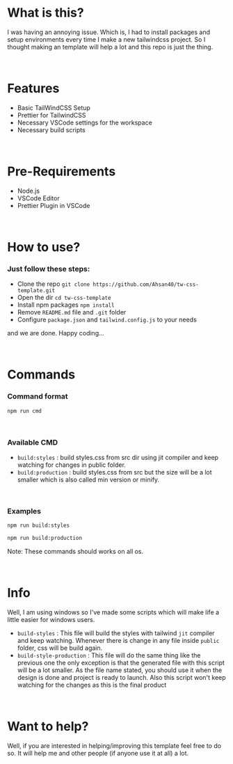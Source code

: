 # What is this?

I was having an annoying issue. Which is, I had to install packages and setup environments every time I make a new tailwindcss project. So I thought making an template will help a lot and this repo is just the thing.

&nbsp;
&nbsp;

# Features

- Basic TailWindCSS Setup
- Prettier for TailwindCSS
- Necessary VSCode settings for the workspace
- Necessary build scripts

&nbsp;
&nbsp;

# Pre-Requirements

- Node.js
- VSCode Editor
- Prettier Plugin in VSCode

&nbsp;
&nbsp;

# How to use?

### Just follow these steps:

- Clone the repo
  `git clone https://github.com/Ahsan40/tw-css-template.git`
- Open the dir `cd tw-css-template`
- Install npm packages
  `npm install`
- Remove `README.md` file and `.git` folder
- Configure `package.json` and `tailwind.config.js` to your needs

and we are done. Happy coding...

&nbsp;
&nbsp;

# Commands

### Command format

```bash
npm run cmd
```

&nbsp;

### Available CMD

- `build:styles` : build styles.css from src dir using jit compiler and keep watching for changes in public folder.
- `build:production` : build styles.css from src but the size will be a lot smaller which is also called min version or minify.

&nbsp;

### Examples

```bash
npm run build:styles
```

```bash
npm run build:production
```

Note: These commands should works on all os.

&nbsp;
&nbsp;

# Info

Well, I am using windows so I've made some scripts which will make life a little easier for windows users.

- `build-styles` : This file will build the styles with tailwind `jit` compiler and keep watching. Whenever there is change in any file inside `public` folder, css will be build again.
- `build-style-production` : This file will do the same thing like the previous one the only exception is that the generated file with this script will be a lot smaller. As the file name stated, you should use it when the design is done and project is ready to launch. Also this script won't keep watching for the changes as this is the final product

&nbsp;
&nbsp;

# Want to help?

Well, if you are interested in helping/improving this template feel free to do so. It will help me and other people (if anyone use it at all) a lot.

